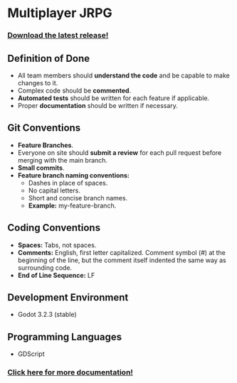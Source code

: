 # Multiplayer JRPG

### [Download the latest release!](https://github.com/NTI-Gymnasieingenjor/Multiplayer-JRPG/releases)

## Definition of Done

- All team members should **understand the code** and be capable to make changes to it.
- Complex code should be **commented**.
- **Automated tests** should be written for each feature if applicable.
- Proper **documentation** should be written if necessary.

## Git Conventions

- **Feature Branches**.
- Everyone on site should **submit a review** for each pull request before merging with the main branch.
- **Small commits**.
- **Feature branch naming conventions:**
    - Dashes in place of spaces.
    - No capital letters.
    - Short and concise branch names.
    - **Example:** my-feature-branch. 

## Coding Conventions

- **Spaces:** Tabs, not spaces. 
- **Comments:** English, first letter capitalized. Comment symbol (#) at the beginning of the line, but the comment itself indented the same way as surrounding code.
- **End of Line Sequence:** LF

## Development Environment

- Godot 3.2.3 (stable)

## Programming Languages

- GDScript

### [Click here for more documentation!](https://github.com/NTI-Gymnasieingenjor/Multiplayer-JRPG/blob/main/documentation.md)
